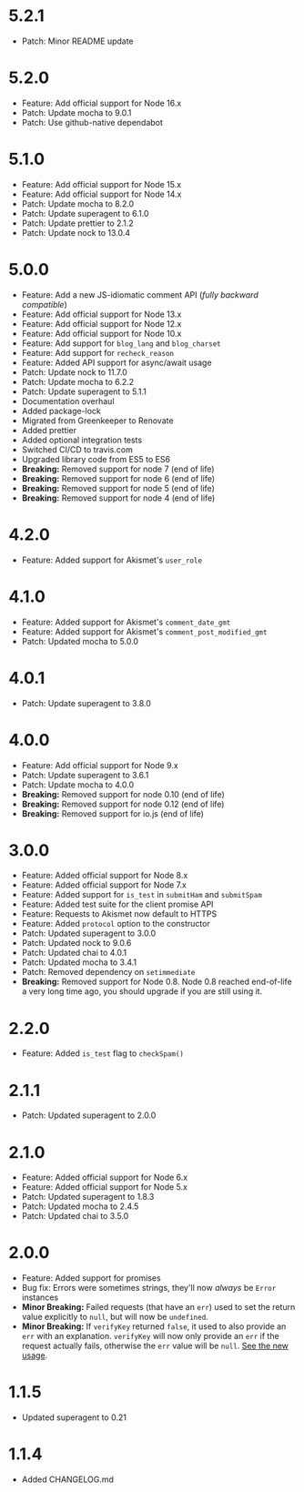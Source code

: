5.2.1
=====

* Patch: Minor README update

5.2.0
=====

* Feature: Add official support for Node 16.x
* Patch: Update mocha to 9.0.1
* Patch: Use github-native dependabot

5.1.0
=====

* Feature: Add official support for Node 15.x
* Feature: Add official support for Node 14.x
* Patch: Update mocha to 8.2.0
* Patch: Update superagent to 6.1.0
* Patch: Update prettier to 2.1.2
* Patch: Update nock to 13.0.4

5.0.0
=====

* Feature: Add a new JS-idiomatic comment API (*fully backward compatible*)
* Feature: Add official support for Node 13.x
* Feature: Add official support for Node 12.x
* Feature: Add official support for Node 10.x
* Feature: Add support for `blog_lang` and `blog_charset`
* Feature: Add support for `recheck_reason`
* Feature: Added API support for async/await usage
* Patch: Update nock to 11.7.0
* Patch: Update mocha to 6.2.2
* Patch: Update superagent to 5.1.1
* Documentation overhaul
* Added package-lock
* Migrated from Greenkeeper to Renovate
* Added prettier
* Added optional integration tests
* Switched CI/CD to travis.com
* Upgraded library code from ES5 to ES6
* **Breaking:** Removed support for node 7 (end of life)
* **Breaking:** Removed support for node 6 (end of life)
* **Breaking:** Removed support for node 5 (end of life)
* **Breaking:** Removed support for node 4 (end of life)

4.2.0
=====

* Feature: Added support for Akismet's `user_role`

4.1.0
=====

* Feature: Added support for Akismet's `comment_date_gmt`
* Feature: Added support for Akismet's `comment_post_modified_gmt`
* Patch: Updated mocha to 5.0.0

4.0.1
=====

* Patch: Update superagent to 3.8.0

4.0.0
=====

* Feature: Add official support for Node 9.x
* Patch: Update superagent to 3.6.1
* Patch: Update mocha to 4.0.0
* **Breaking:** Removed support for node 0.10 (end of life)
* **Breaking:** Removed support for node 0.12 (end of life)
* **Breaking:** Removed support for io.js (end of life)

3.0.0
=====

* Feature: Added official support for Node 8.x
* Feature: Added official support for Node 7.x
* Feature: Added support for `is_test` in `submitHam` and `submitSpam`
* Feature: Added test suite for the client promise API
* Feature: Requests to Akismet now default to HTTPS
* Feature: Added `protocol` option to the constructor
* Patch: Updated superagent to 3.0.0
* Patch: Updated nock to 9.0.6
* Patch: Updated chai to 4.0.1
* Patch: Updated mocha to 3.4.1
* Patch: Removed dependency on `setimmediate`
* **Breaking:** Removed support for Node 0.8. Node 0.8 reached end-of-life a 
very long time ago, you should upgrade if you are still using it.

2.2.0
=====

* Feature: Added `is_test` flag to `checkSpam()`

2.1.1
=====

* Patch: Updated superagent to 2.0.0

2.1.0
=====

* Feature: Added official support for Node 6.x 
* Feature: Added official support for Node 5.x 
* Patch: Updated superagent to 1.8.3
* Patch: Updated mocha to 2.4.5
* Patch: Updated chai to 3.5.0

2.0.0
=====

* Feature: Added support for promises
* Bug fix: Errors were sometimes strings, they'll now _always_ be `Error` instances
* **Minor Breaking:** Failed requests (that have an `err`) used to set the return value explicitly to `null`, but will now be `undefined`.
* **Minor Breaking:** If `verifyKey` returned `false`, it used to also provide an `err` with an explanation. `verifyKey` will now only provide an `err` if the request actually fails, otherwise the `err` value will be `null`. [See the new usage](https://github.com/chrisfosterelli/akismet-api#verifying-your-key).

1.1.5
=====

* Updated superagent to 0.21

1.1.4
=====

* Added CHANGELOG.md

